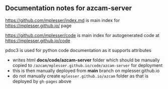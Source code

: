 ## Documentation notes for azcam-server ##

https://github.com/mplesser/index.md is main index for https://mplesser.github.io/ page

https://github.com/mplesser/code is main index for autogenerated code at https://mplesser.github.io/code

pdoc3 is used for python code documentation as it supports attributes
 - writes html **docs/code/azcam-server** folder which should be manually copied to `/azcam/mplesser.github.io/code/azcam-server` for deployment
 - this is then manually deployed from **main** branch on mplesser.github.io
 - do not manually create `mplesser.github.io/azcam` folder as that is deployed by `gh-pages` above 


